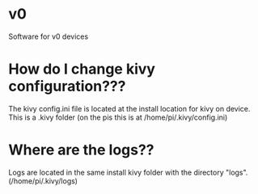 # v0
Software for v0 devices

# How do I change kivy configuration???

The kivy config.ini file is located at the install location for kivy on device. This is a .kivy folder 
(on the pis this is at /home/pi/.kivy/config.ini)

# Where are the logs?? 

Logs are located in the same install kivy folder with the directory "logs". (/home/pi/.kivy/logs)
